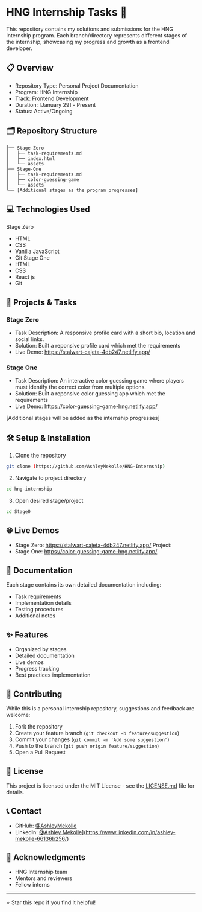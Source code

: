 # HNG Internship Tasks 🚀

This repository contains my solutions and submissions for the HNG Internship program. Each branch/directory represents different stages of the internship, showcasing my progress and growth as a frontend developer.

## 📋 Overview

- Repository Type: Personal Project Documentation
- Program: HNG Internship 
- Track: Frontend Development
- Duration: [January 29] - Present
- Status: Active/Ongoing

## 🗂️ Repository Structure

```
├── Stage-Zero
│   ├── task-requirements.md
│   ├── index.html
│   └── assets
├── Stage-One
│   ├── task-requirements.md
│   ├── color-guessing-game
│   └── assets
└── [Additional stages as the program progresses]
```

## 💻 Technologies Used

Stage Zero
- HTML
- CSS
- Vanilla JavaScript
- Git
Stage One
- HTML
- CSS
- React js
- Git

## 🚀 Projects & Tasks

### Stage Zero
- Task Description: A responsive profile card with a short bio, location and social links.
- Solution: Built a reponsive profile card which met the requirements
- Live Demo: https://stalwart-cajeta-4db247.netlify.app/
  
### Stage One
- Task Description: An interactive color guessing game where players must identify the correct color from multiple options.
- Solution: Built a reponsive color guessing app which met the requirements
- Live Demo: https://color-guessing-game-hng.netlify.app/

[Additional stages will be added as the internship progresses]

## 🛠️ Setup & Installation

1. Clone the repository
```bash
git clone (https://github.com/AshleyMekolle/HNG-Internship)
```

2. Navigate to project directory
```bash
cd hng-internship
```

3. Open desired stage/project
```bash
cd Stage0
```

## 🌐 Live Demos

- Stage Zero: https://stalwart-cajeta-4db247.netlify.app/ Project:
- Stage One: https://color-guessing-game-hng.netlify.app/

## 📝 Documentation

Each stage contains its own detailed documentation including:
- Task requirements
- Implementation details
- Testing procedures
- Additional notes

## ✨ Features

- Organized by stages
- Detailed documentation
- Live demos
- Progress tracking
- Best practices implementation

## 🤝 Contributing

While this is a personal internship repository, suggestions and feedback are welcome:
1. Fork the repository
2. Create your feature branch (`git checkout -b feature/suggestion`)
3. Commit your changes (`git commit -m 'Add some suggestion'`)
4. Push to the branch (`git push origin feature/suggestion`)
5. Open a Pull Request

## 📜 License

This project is licensed under the MIT License - see the [LICENSE.md](LICENSE.md) file for details.

## 📞 Contact

- GitHub: [@AshleyMekolle](https://github.com/AshleyMekolle)
- LinkedIn: [@Ashley Mekolle](https://linkedin.com/in/y)](https://www.linkedin.com/in/ashley-mekolle-66136b256/)

## 🙏 Acknowledgments

- HNG Internship team
- Mentors and reviewers
- Fellow interns

---

⭐️ Star this repo if you find it helpful!
